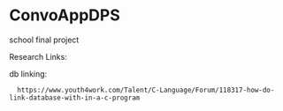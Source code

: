 # ConvoAppDPS
school final project 

Research Links:


   db linking:
   
   
      https://www.youth4work.com/Talent/C-Language/Forum/118317-how-do-link-database-with-in-a-c-program
